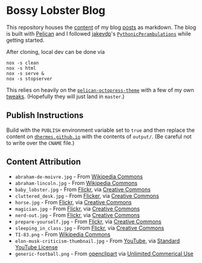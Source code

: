 # Bossy Lobster Blog

This repository houses the [content][1] of my blog [posts][2]
as markdown. The blog is built with [Pelican][8] and I followed
[jakevdp][10]'s [`PythonicPerambulations`][9] while getting started.

After cloning, local dev can be done via

```
nox -s clean
nox -s html
nox -s serve &
nox -s stopserver
```

This relies on heavily on the [`pelican-octopress-theme`][6] with
a few of my own [tweaks][7]. (Hopefully they will just land in
`master`.)

## Publish Instructions

Build with the `PUBLISH` environment variable set to `true` and then
replace the content on [`dhermes.github.io`][3] with the contents
of `output/`. (Be careful not to write over the `CNAME` file.)

## Content Attribution

- `abraham-de-moivre.jpg` - From [Wikipedia Commons][11]
- `abraham-lincoln.jpg` - From [Wikipedia Commons][12]
- `baby_lobster.jpg` - From [Flickr][19], via [Creative Commons][14]
- `cluttered_desk.jpg` - From [Flicker][20], via [Creative Commons][17]
- `horse.jpg` - From [Flickr][16], via [Creative Commons][17]
- `magician.jpg` - From [Flickr][18], via [Creative Commons][17]
- `nerd-out.jpg` - From [Flickr][22], via [Creative Commons][17]
- `prepare-yourself.jpg` - From [Flickr][15], via [Creative Commons][14]
- `sleeping_in_class.jpg` - From [Flickr][21], via [Creative Commons][17]
- `TI-83.png` - From [Wikipedia Commons][13]
- `elon-musk-criticism-thumbnail.jpg` - From [YouTube][23],
  via [Standard YouTube License][24]
- `generic-football.png` - From [openclipart][26] via
  [Unlimited Commerical Use][25]

[1]: https://github.com/dhermes/dhermes.github.io
[2]: https://blog.bossylobster.com
[3]: https://github.com/dhermes/dhermes.github.io
[6]: https://github.com/duilio/pelican-octopress-theme
[7]: https://github.com/dhermes/pelican-octopress-theme
[8]: http://docs.getpelican.com/en/3.5.0/
[9]: https://github.com/jakevdp/PythonicPerambulations
[10]: https://twitter.com/jakevdp
[11]: http://upload.wikimedia.org/wikipedia/commons/1/1b/Abraham_de_moivre.jpg
[12]: http://en.wikipedia.org/wiki/File:Abraham_Lincoln_November_1863.jpg
[13]: http://en.wikipedia.org/wiki/File:TI-83.png
[14]: https://creativecommons.org/licenses/by/2.0/
[15]: https://flic.kr/p/65i1j
[16]: https://flic.kr/p/5ccWFq
[17]: https://creativecommons.org/licenses/by-sa/2.0/
[18]: https://flic.kr/p/9hBrtv
[19]: https://flic.kr/p/h9PhFv
[20]: https://flic.kr/p/n4XLG
[21]: https://flic.kr/p/E8Mz7
[22]: https://flic.kr/p/EWAVi
[23]: http://img.youtube.com/vi/NU7W7qe2R0A/0.jpg
[24]: https://www.youtube.com/static?template=terms
[25]: https://openclipart.org/unlimited-commercial-use-clipart
[26]: https://openclipart.org/detail/102853/football
